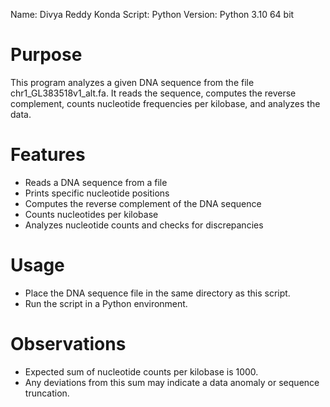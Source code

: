 Name: Divya Reddy Konda
Script: Python
Version: Python 3.10 64 bit

# Purpose
This program analyzes a given DNA sequence from the file chr1_GL383518v1_alt.fa. It reads the sequence, computes the reverse complement, counts nucleotide frequencies per kilobase, and analyzes the data.

# Features
- Reads a DNA sequence from a file
- Prints specific nucleotide positions
- Computes the reverse complement of the DNA sequence
- Counts nucleotides per kilobase
- Analyzes nucleotide counts and checks for discrepancies

# Usage
- Place the DNA sequence file in the same directory as this script.
- Run the script in a Python environment.

# Observations
- Expected sum of nucleotide counts per kilobase is 1000.
- Any deviations from this sum may indicate a data anomaly or sequence truncation.
